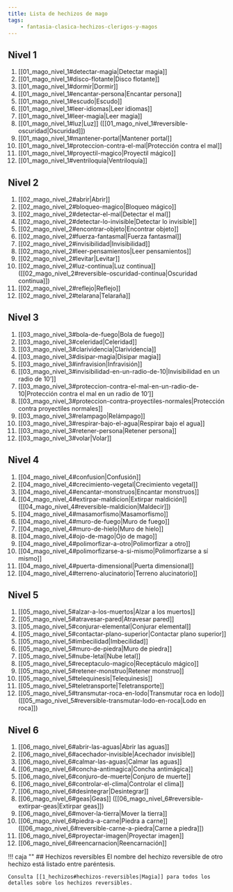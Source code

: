 ```yaml
---
title: Lista de hechizos de mago
tags:
    - fantasia-clasica-hechizos-clerigos-y-magos
---
```


## Nivel 1
1. [[01_mago_nivel_1#detectar-magia|Detectar magia]]
2. [[01_mago_nivel_1#disco-flotante|Disco flotante]]
3. [[01_mago_nivel_1#dormir|Dormir]]
4. [[01_mago_nivel_1#encantar-persona|Encantar persona]]
5. [[01_mago_nivel_1#escudo|Escudo]]
6. [[01_mago_nivel_1#leer-idiomas|Leer idiomas]]
7. [[01_mago_nivel_1#leer-magia|Leer magia]]
8. [[01_mago_nivel_1#luz|Luz]] ([[01_mago_nivel_1#reversible-oscuridad|Oscuridad]])
9. [[01_mago_nivel_1#mantener-portal|Mantener portal]]
10. [[01_mago_nivel_1#proteccion-contra-el-mal|Protección contra el mal]]
11. [[01_mago_nivel_1#proyectil-magico|Proyectil mágico]]
12. [[01_mago_nivel_1#ventriloquia|Ventriloquía]]

## Nivel 2
1. [[02_mago_nivel_2#abrir|Abrir]]
2. [[02_mago_nivel_2#bloqueo-magico|Bloqueo mágico]]
3. [[02_mago_nivel_2#detectar-el-mal|Detectar el mal]]
4. [[02_mago_nivel_2#detectar-lo-invisible|Detectar lo invisible]]
5. [[02_mago_nivel_2#encontrar-objeto|Encontrar objeto]]
6. [[02_mago_nivel_2#fuerza-fantasmal|Fuerza fantasmal]]
7. [[02_mago_nivel_2#invisibilidad|Invisibilidad]]
8. [[02_mago_nivel_2#leer-pensamientos|Leer pensamientos]]
9. [[02_mago_nivel_2#levitar|Levitar]]
10. [[02_mago_nivel_2#luz-continua|Luz continua]] ([[02_mago_nivel_2#reversible-oscuridad-continua|Oscuridad continua]])
11. [[02_mago_nivel_2#reflejo|Reflejo]]
12. [[02_mago_nivel_2#telarana|Telaraña]]

## Nivel 3
1. [[03_mago_nivel_3#bola-de-fuego|Bola de fuego]]
2. [[03_mago_nivel_3#celeridad|Celeridad]]
3. [[03_mago_nivel_3#clarividencia|Clarividencia]]
4. [[03_mago_nivel_3#disipar-magia|Disipar magia]]
5. [[03_mago_nivel_3#infravision|Infravisión]]
6. [[03_mago_nivel_3#invisibilidad-en-un-radio-de-10|Invisibilidad en un radio de 10’]]
7. [[03_mago_nivel_3#proteccion-contra-el-mal-en-un-radio-de-10|Protección contra el mal en un radio de 10’]]
8. [[03_mago_nivel_3#proteccion-contra-proyectiles-normales|Protección contra proyectiles normales]]
9. [[03_mago_nivel_3#relampago|Relámpago]]
10. [[03_mago_nivel_3#respirar-bajo-el-agua|Respirar bajo el agua]]
11. [[03_mago_nivel_3#retener-persona|Retener persona]]
12. [[03_mago_nivel_3#volar|Volar]]

## Nivel 4
1. [[04_mago_nivel_4#confusion|Confusión]]
2. [[04_mago_nivel_4#crecimiento-vegetal|Crecimiento vegetal]]
3. [[04_mago_nivel_4#encantar-monstruos|Encantar monstruos]]
4. [[04_mago_nivel_4#extirpar-maldicion|Extirpar maldición]] ([[04_mago_nivel_4#reversible-maldicion|Maldecir]])
5. [[04_mago_nivel_4#masamorfismo|Masamorfismo]]
6. [[04_mago_nivel_4#muro-de-fuego|Muro de fuego]]
7. [[04_mago_nivel_4#muro-de-hielo|Muro de hielo]]
8. [[04_mago_nivel_4#ojo-de-mago|Ojo de mago]]
9. [[04_mago_nivel_4#polimorfizar-a-otro|Polimorfizar a otro]]
10. [[04_mago_nivel_4#polimorfizarse-a-si-mismo|Polimorfizarse a sí mismo]]
11. [[04_mago_nivel_4#puerta-dimensional|Puerta dimensional]]
12. [[04_mago_nivel_4#terreno-alucinatorio|Terreno alucinatorio]]

## Nivel 5
1. [[05_mago_nivel_5#alzar-a-los-muertos|Alzar a los muertos]]
2. [[05_mago_nivel_5#atravesar-pared|Atravesar pared]]
3. [[05_mago_nivel_5#conjurar-elemental|Conjurar elemental]]
4. [[05_mago_nivel_5#contactar-plano-superior|Contactar plano superior]]
5. [[05_mago_nivel_5#imbecilidad|Imbecilidad]]
6. [[05_mago_nivel_5#muro-de-piedra|Muro de piedra]]
7. [[05_mago_nivel_5#nube-letal|Nube letal]]
8. [[05_mago_nivel_5#receptaculo-magico|Receptáculo mágico]]
9. [[05_mago_nivel_5#retener-monstruo|Retener monstruo]]
10. [[05_mago_nivel_5#telequinesis|Telequinesis]]
11. [[05_mago_nivel_5#teletransporte|Teletransporte]]
12. [[05_mago_nivel_5#transmutar-roca-en-lodo|Transmutar roca en lodo]] ([[05_mago_nivel_5#reversible-transmutar-lodo-en-roca|Lodo en roca]])

## Nivel 6
1. [[06_mago_nivel_6#abrir-las-aguas|Abrir las aguas]]
2. [[06_mago_nivel_6#acechador-invisible|Acechador invisible]]
3. [[06_mago_nivel_6#calmar-las-aguas|Calmar las aguas]]
4. [[06_mago_nivel_6#concha-antimagica|Concha antimágica]]
5. [[06_mago_nivel_6#conjuro-de-muerte|Conjuro de muerte]]
6. [[06_mago_nivel_6#controlar-el-clima|Controlar el clima]]
7. [[06_mago_nivel_6#desintegrar|Desintegrar]]
8. [[06_mago_nivel_6#geas|Geas]] ([[06_mago_nivel_6#reversible-extirpar-geas|Extirpar geas]])
9. [[06_mago_nivel_6#mover-la-tierra|Mover la tierra]]
10. [[06_mago_nivel_6#piedra-a-carne|Piedra a carne]] ([[06_mago_nivel_6#reversible-carne-a-piedra|Carne a piedra]])
11. [[06_mago_nivel_6#proyectar-imagen|Proyectar imagen]]
12. [[06_mago_nivel_6#reencarnacion|Reencarnación]]

!!! caja ""
    ## Hechizos reversibles
    El nombre del hechizo reversible de otro hechizo está listado entre paréntesis.

    Consulta [[1_hechizos#hechizos-reversibles|Magia]] para todos los detalles sobre los hechizos reversibles.
